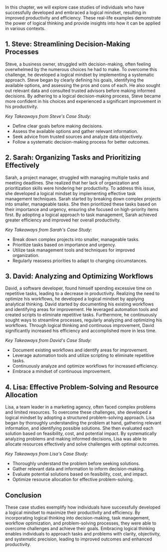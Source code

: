 
In this chapter, we will explore case studies of individuals who have successfully developed and embraced a logical mindset, resulting in improved productivity and efficiency. These real-life examples demonstrate the power of logical thinking and provide insights into how it can be applied in various contexts.

1\. Steve: Streamlining Decision-Making Processes
------------------------------------------------

Steve, a business owner, struggled with decision-making, often feeling overwhelmed by the numerous choices he had to make. To overcome this challenge, he developed a logical mindset by implementing a systematic approach. Steve began by clearly defining his goals, identifying the available options, and assessing the pros and cons of each. He also sought out relevant data and consulted trusted advisors before making informed decisions. By adhering to a logical decision-making process, Steve became more confident in his choices and experienced a significant improvement in his productivity.

*Key Takeaways from Steve's Case Study:*

* Define clear goals before making decisions.
* Assess the available options and gather relevant information.
* Seek advice from trusted sources and analyze data objectively.
* Follow a systematic decision-making process for better outcomes.

2\. Sarah: Organizing Tasks and Prioritizing Effectively
-------------------------------------------------------

Sarah, a project manager, struggled with managing multiple tasks and meeting deadlines. She realized that her lack of organization and prioritization skills were hindering her productivity. To address this issue, she developed a logical mindset by implementing effective task management techniques. Sarah started by breaking down complex projects into smaller, manageable tasks. She then prioritized these tasks based on their importance and urgency, ensuring she focused on high-priority items first. By adopting a logical approach to task management, Sarah achieved greater efficiency and improved her overall productivity.

*Key Takeaways from Sarah's Case Study:*

* Break down complex projects into smaller, manageable tasks.
* Prioritize tasks based on importance and urgency.
* Utilize task management tools and techniques for improved organization.
* Regularly reassess priorities to adapt to changing circumstances.

3\. David: Analyzing and Optimizing Workflows
--------------------------------------------

David, a software developer, found himself spending excessive time on repetitive tasks, leading to a decrease in productivity. Realizing the need to optimize his workflows, he developed a logical mindset by applying analytical thinking. David started by documenting his existing workflows and identifying areas for improvement. He leveraged automation tools and created scripts to eliminate repetitive tasks. Furthermore, he continuously sought ways to streamline processes, regularly analyzing and optimizing his workflows. Through logical thinking and continuous improvement, David significantly increased his efficiency and accomplished more in less time.

*Key Takeaways from David's Case Study:*

* Document existing workflows and identify areas for improvement.
* Leverage automation tools and utilize scripting to eliminate repetitive tasks.
* Continuously analyze and optimize workflows for increased efficiency.
* Embrace a mindset of continuous improvement.

4\. Lisa: Effective Problem-Solving and Resource Allocation
----------------------------------------------------------

Lisa, a team leader in a marketing agency, often faced complex problems and limited resources. To overcome these challenges, she developed a logical mindset by adopting a structured problem-solving approach. Lisa began by thoroughly understanding the problem at hand, gathering relevant information, and identifying possible solutions. She then evaluated each solution based on feasibility, cost, and potential impact. By systematically analyzing problems and making informed decisions, Lisa was able to allocate resources effectively and solve challenges with optimal outcomes.

*Key Takeaways from Lisa's Case Study:*

* Thoroughly understand the problem before seeking solutions.
* Gather relevant data and information to inform decision-making.
* Evaluate potential solutions based on feasibility, cost, and impact.
* Optimize resource allocation for effective problem-solving.

Conclusion
----------

These case studies exemplify how individuals have successfully developed a logical mindset to maximize their productivity and efficiency. By incorporating logical thinking into decision-making, task management, workflow optimization, and problem-solving processes, they were able to overcome challenges and achieve their goals. Embracing logical thinking enables individuals to approach tasks and problems with clarity, objectivity, and systematic precision, leading to improved outcomes and enhanced productivity.
